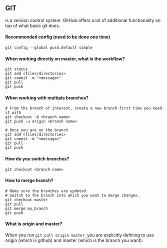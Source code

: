 ## GIT

is a version control system. GitHub offers a lot of additional functionality on top of what basic git does. 

#### Recommended config (need to be done one time)
```git config --global push.default simple```


#### When working directly on master, what is the workflow?
```
git status
git add <files/directories>
git commit -m "<message>"
git pull
git push 
```

#### When working with multiple branches?

```
# From the branch of interest, create a new branch first time you need it with
git checkout -b <branch name>
git push -u origin <branch name>

# Once you are on the branch
git add <files/directories>
git commit -m "<message>"
git pull
git push
```

#### How do you switch branches?

```
git checkout <branch name>
```

#### How to merge branch?

```
# Make sure the branches are updated.
# Switch to the branch into which you want to merge changes.
git checkout master
git pull
git merge my_branch
git push
```

#### What is origin and master?
When you run `git pull origin master`, you are explicitly defining to use origin (which is github) and master (which is the branch you want).

